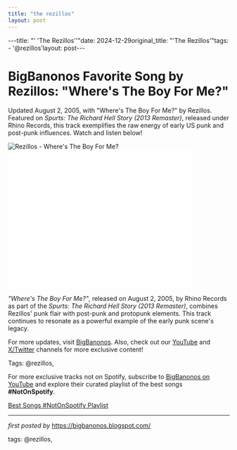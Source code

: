 ```yaml
---
title: "the rezillos"
layout: post
---
```

---title: "' 'The Rezillos''"date: 2024-12-29original_title: "'The Rezillos'"tags:  - '@rezillos'layout: post---<!-- Title of the Post --><h1 >BigBanonos Favorite Song by Rezillos: "Where's The Boy For Me?"</h1> <!-- Introductory Text --><p >Updated August 2, 2005, with "Where's The Boy For Me?" by Rezillos. Featured on *Spurts: The Richard Hell Story (2013 Remaster)*, released under Rhino Records, this track exemplifies the raw energy of early US punk and post-punk influences. Watch and listen below!</p> <!-- Featured Image --><div > <img src="https://i.scdn.co/image/ab67616d0000b2734fe12919edf4201ca62ef2fc" alt="Rezillos - Where's The Boy For Me?" /></div> <!-- YouTube Video Embed --><div > <iframe allowfullscreen="" frameborder="0" height="315" src="//www.youtube.com/embed/DM3f-pRidnU" width="420"></iframe></div> <!-- Song Information --><div > <p><em>"Where's The Boy For Me?"</em>, released on August 2, 2005, by Rhino Records as part of the *Spurts: The Richard Hell Story (2013 Remaster)*, combines Rezillos' punk flair with post-punk and protopunk elements. This track continues to resonate as a powerful example of the early punk scene's legacy.</p></div> <!-- Footer Links --><div > <p>For more updates, visit <a href="https://bigbanonos.blogspot.com/" target="_blank">BigBanonos</a>. Also, check out our <a href="https://www.youtube.com/@BigBanonos" target="_blank">YouTube</a> and <a href="https://x.com/bigbanonos" target="_blank">X/Twitter</a> channels for more exclusive content!</p></div> <!-- Tags --><p >Tags: @rezillos,</p><!--Subscribe and Playlist Links--><div>    <p>For more exclusive tracks not on Spotify, subscribe to <a href="https://www.youtube.com/@BigBanonos" target="_blank">BigBanonos on YouTube</a> and explore their curated playlist of the best songs <strong>#NotOnSpotify</strong>.</p>    <p><a href="https://www.youtube.com/playlist?list=PLtuNtuTatqI0kFahUCbtbfenC_ET5O_tr" target="_blank">Best Songs #NotOnSpotify Playlist<br /></a></p></div><hr /><p><em>first posted by</em> <a href="https://bigbanonos.blogspot.com/" rel="noopener" target="_new">https://bigbanonos.blogspot.com/</a></p><p>tags: @rezillos,</p>